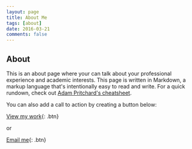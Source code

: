 ```yaml
---
layout: page
title: About Me
tags: [about]
date: 2016-03-21
comments: false
---
```

    
## About

This is an about page where your can talk about your professional experience and academic interests. This page is written in Markdown, a markup language that's intentionally easy to read and write. For a quick rundown, check out [Adam Pritchard's cheatsheet](https://github.com/adam-p/markdown-here/wiki/Markdown-Cheatsheet). 

You can also add a call to action by creating a button below:
      
[View my work](/projects){: .btn}

or

[Email me](mailto:username@email.com){: .btn}
